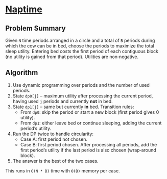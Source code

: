 # [Naptime](https://www.spoj.com/problems/NAPTIME/)

## Problem Summary
Given `N` time periods arranged in a circle and a total of `B` periods during which the cow can be in bed, choose the periods to maximize the total sleep utility. Entering bed costs the first period of each contiguous block (no utility is gained from that period). Utilities are non‑negative.

## Algorithm
1. Use dynamic programming over periods and the number of used periods.
2. State `dp0[j]` – maximum utility after processing the current period, having used `j` periods and currently **not** in bed.
3. State `dp1[j]` – same but currently **in** bed. Transition rules:
   - From `dp0`: skip the period or start a new block (first period gives 0 utility).
   - From `dp1`: either leave bed or continue sleeping, adding the current period’s utility.
4. Run the DP twice to handle circularity:
   - Case A: first period not chosen.
   - Case B: first period chosen. After processing all periods, add the first period’s utility if the last period is also chosen (wrap‑around block).
5. The answer is the best of the two cases.

This runs in `O(N * B)` time with `O(B)` memory per case.
